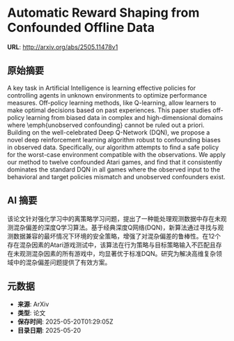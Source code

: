 # Automatic Reward Shaping from Confounded Offline Data

**URL**: http://arxiv.org/abs/2505.11478v1

## 原始摘要

A key task in Artificial Intelligence is learning effective policies for
controlling agents in unknown environments to optimize performance measures.
Off-policy learning methods, like Q-learning, allow learners to make optimal
decisions based on past experiences. This paper studies off-policy learning
from biased data in complex and high-dimensional domains where \emph{unobserved
confounding} cannot be ruled out a priori. Building on the well-celebrated Deep
Q-Network (DQN), we propose a novel deep reinforcement learning algorithm
robust to confounding biases in observed data. Specifically, our algorithm
attempts to find a safe policy for the worst-case environment compatible with
the observations. We apply our method to twelve confounded Atari games, and
find that it consistently dominates the standard DQN in all games where the
observed input to the behavioral and target policies mismatch and unobserved
confounders exist.


## AI 摘要

该论文针对强化学习中的离策略学习问题，提出了一种能处理观测数据中存在未观测混杂偏差的深度Q学习算法。基于经典深度Q网络(DQN)，新算法通过寻找与观测数据兼容的最坏情况下环境的安全策略，增强了对混杂偏差的鲁棒性。在12个存在混杂因素的Atari游戏测试中，该算法在行为策略与目标策略输入不匹配且存在未观测混杂因素的所有游戏中，均显著优于标准DQN。研究为解决高维复杂领域中的混杂偏差问题提供了有效方案。

## 元数据

- **来源**: ArXiv
- **类型**: 论文
- **保存时间**: 2025-05-20T01:29:05Z
- **目录日期**: 2025-05-20
